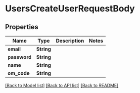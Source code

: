 # UsersCreateUserRequestBody

## Properties

Name | Type | Description | Notes
------------ | ------------- | ------------- | -------------
**email** | **String** |  | 
**password** | **String** |  | 
**name** | **String** |  | 
**om_code** | **String** |  | 

[[Back to Model list]](../README.md#documentation-for-models) [[Back to API list]](../README.md#documentation-for-api-endpoints) [[Back to README]](../README.md)


